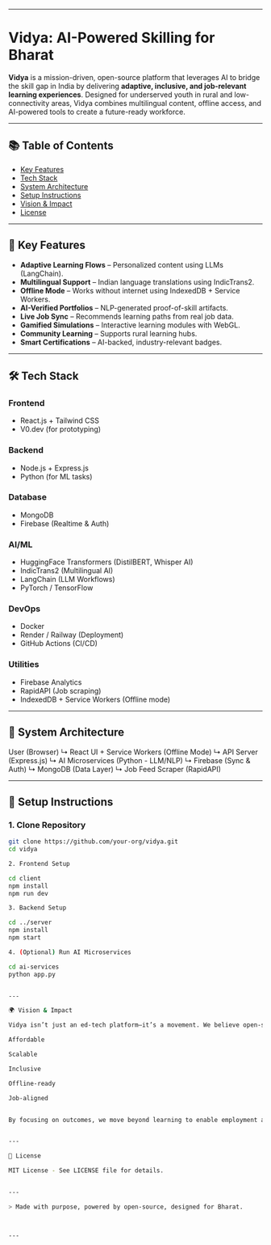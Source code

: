 
---

# **Vidya: AI-Powered Skilling for Bharat**

**Vidya** is a mission-driven, open-source platform that leverages AI to bridge the skill gap in India by delivering **adaptive, inclusive, and job-relevant learning experiences**. Designed for underserved youth in rural and low-connectivity areas, Vidya combines multilingual content, offline access, and AI-powered tools to create a future-ready workforce.

---

## 📚 Table of Contents
- [Key Features](#key-features)
- [Tech Stack](#tech-stack)
- [System Architecture](#system-architecture)
- [Setup Instructions](#setup-instructions)
- [Vision & Impact](#vision--impact)
- [License](#license)

---

## 🚀 Key Features

- **Adaptive Learning Flows** – Personalized content using LLMs (LangChain).
- **Multilingual Support** – Indian language translations using IndicTrans2.
- **Offline Mode** – Works without internet using IndexedDB + Service Workers.
- **AI-Verified Portfolios** – NLP-generated proof-of-skill artifacts.
- **Live Job Sync** – Recommends learning paths from real job data.
- **Gamified Simulations** – Interactive learning modules with WebGL.
- **Community Learning** – Supports rural learning hubs.
- **Smart Certifications** – AI-backed, industry-relevant badges.

---

## 🛠️ Tech Stack

### Frontend
- React.js + Tailwind CSS
- V0.dev (for prototyping)

### Backend
- Node.js + Express.js
- Python (for ML tasks)

### Database
- MongoDB
- Firebase (Realtime & Auth)

### AI/ML
- HuggingFace Transformers (DistilBERT, Whisper AI)
- IndicTrans2 (Multilingual AI)
- LangChain (LLM Workflows)
- PyTorch / TensorFlow

### DevOps
- Docker
- Render / Railway (Deployment)
- GitHub Actions (CI/CD)

### Utilities
- Firebase Analytics
- RapidAPI (Job scraping)
- IndexedDB + Service Workers (Offline mode)

---

## 🧩 System Architecture

User (Browser) ↳ React UI + Service Workers (Offline Mode) ↳ API Server (Express.js) ↳ AI Microservices (Python - LLM/NLP) ↳ Firebase (Sync & Auth) ↳ MongoDB (Data Layer) ↳ Job Feed Scraper (RapidAPI)

---

## 🧪 Setup Instructions

### 1. Clone Repository
```bash
git clone https://github.com/your-org/vidya.git
cd vidya

2. Frontend Setup

cd client
npm install
npm run dev

3. Backend Setup

cd ../server
npm install
npm start

4. (Optional) Run AI Microservices

cd ai-services
python app.py


---

🌍 Vision & Impact

Vidya isn’t just an ed-tech platform—it’s a movement. We believe open-source AI can empower India’s next billion learners with tools that are:

Affordable

Scalable

Inclusive

Offline-ready

Job-aligned


By focusing on outcomes, we move beyond learning to enable employment and purpose.


---

📄 License

MIT License - See LICENSE file for details.


---

> Made with purpose, powered by open-source, designed for Bharat.



---
